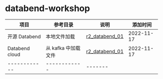 # databend-workshop


|项目|参考目录|说明|添加时间|
|------------|------------|-------|-----|
|开源 Databend|本地文件加载|[r2_databend_01](./load_data/r2_databend_01)|2022-11-17|
|Databend cloud|从 kafka 中加载文件|[r2_databend_01](./load_data/databend_cloud)|2022-11-17|
|------------|------------|-------|